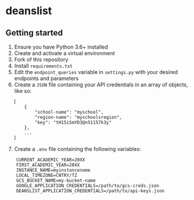 # deanslist

## Getting started
1) Ensure you have Python 3.6+ installed
2) Create and activate a virtual environment
3) Fork of this repository
4) Install `requirements.txt`
5) Edit the `endpoint_queries` variable in `settings.py` with your desired endpoints and parameters
6) Create a `JSON` file containing your API credentials in an array of objects, like so:
 ```
    [
        {
            "school-name": "myschool",
            "region-name": "myschoolsregion",
            "key": "tH15iSmYD3@n51157k3y"
        },
        ...
    ]
``` 
7) Create a `.env` file containing the following variables:
```
    CURRENT_ACADEMIC_YEAR=20XX
    FIRST_ACADEMIC_YEAR=20XX
    INSTANCE_NAME=myinstancename
    LOCAL_TIMEZONE=CNTRY/TZ
    GCS_BUCKET_NAME=my-bucket-name
    GOOGLE_APPLICATION_CREDENTIALS=/path/to/gcs-creds.json
    DEANSLIST_APPLICATION_CREDENTIALS=/path/to/api-keys.json
```
